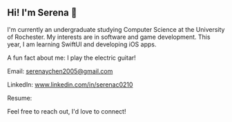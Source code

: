 ## Hi! I'm Serena 🌻
I'm currently an undergraduate studying Computer Science at the University of Rochester. My interests are in software and game development. This year, I am learning SwiftUI and developing iOS apps. 

A fun fact about me: I play the electric guitar!


Email: serenaychen2005@gmail.com  

LinkedIn: www.linkedin.com/in/serenac0210  

Resume: 

Feel free to reach out, I'd love to connect! 
<!--
**SerenaC0210/SerenaC0210** is a ✨ _special_ ✨ repository because its `README.md` (this file) appears on your GitHub profile.

Here are some ideas to get you started:

- 🔭 I’m currently working on ...
- 🌱 I’m currently learning ...
- 👯 I’m looking to collaborate on ...
- 🤔 I’m looking for help with ...
- 💬 Ask me about ...
- 📫 How to reach me: ...
- 😄 Pronouns: ...
- ⚡ Fun fact: ...
-->
